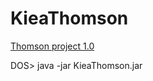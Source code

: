 # KieaThomson

[Thomson project 1.0](https://github.com/grtlinux/KieaThomson/KieaThomson/ "Kiea Thomson")

  DOS> java -jar KieaThomson.jar

